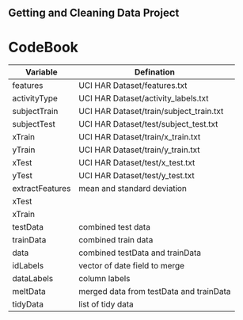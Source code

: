 ## Getting and Cleaning Data Project

# CodeBook

| Variable        | Defination                              |
| --------------- | --------------------------------------- |
| features        | UCI HAR Dataset/features.txt            |
| activityType    | UCI HAR Dataset/activity_labels.txt     |
| subjectTrain    | UCI HAR Dataset/train/subject_train.txt |
| subjectTest     | UCI HAR Dataset/test/subject_test.txt   |
| xTrain          | UCI HAR Dataset/train/x_train.txt       |
| yTrain          | UCI HAR Dataset/train/y_train.txt       |    
| xTest           | UCI HAR Dataset/test/x_test.txt         |
| yTest           | UCI HAR Dataset/test/y_test.txt         |
| extractFeatures | mean and standard deviation             |
| xTest           |                                         |
| xTrain          |                                         |
| testData        | combined test data                      |
| trainData       | combined train data                     |
| data            | combined testData and trainData         |
| idLabels        | vector of date field to merge           |  
| dataLabels      | column labels                           |
| meltData        | merged data from testData and trainData |
| tidyData        | list of tidy data                       |
